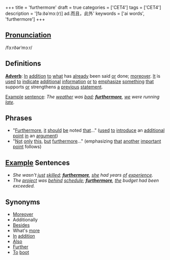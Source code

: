 +++
title = 'furthermore'
draft = true
categories = ['CET4']
tags = ['CET4']
description = '[fəːðəˈmɔː(r)] ad.而且，此外'
keywords = ['ai words', 'furthermore']
+++

## [Pronunciation](/post/pronunciation/)
/fɜːrðərˈmɔːr/

## Definitions
**[Adverb](/post/adverb/)**: [In](/post/in/) [addition](/post/addition/) [to](/post/to/) [what](/post/what/) has [already](/post/already/) been said [or](/post/or/) done; [moreover](/post/moreover/). [It](/post/it/) is [used](/post/used/) [to](/post/to/) [indicate](/post/indicate/) [additional](/post/additional/) [information](/post/information/) [or](/post/or/) [to](/post/to/) [emphasize](/post/emphasize/) [something](/post/something/) [that](/post/that/) supports [or](/post/or/) strengthens [a](/post/a/) [previous](/post/previous/) [statement](/post/statement/).

[Example](/post/example/) [sentence](/post/sentence/): _The [weather](/post/weather/) was [bad](/post/bad/); **[furthermore](/post/furthermore/)**, [we](/post/we/) were running [late](/post/late/)._

## Phrases
- "[Furthermore](/post/furthermore/), [it](/post/it/) [should](/post/should/) [be](/post/be/) noted [that](/post/that/)..." ([used](/post/used/) [to](/post/to/) [introduce](/post/introduce/) an [additional](/post/additional/) [point](/post/point/) [in](/post/in/) an [argument](/post/argument/))
- "[Not](/post/not/) [only](/post/only/) [this](/post/this/), [but](/post/but/) [furthermore](/post/furthermore/)..." (emphasizing [that](/post/that/) [another](/post/another/) [important](/post/important/) [point](/post/point/) follows)

## [Example](/post/example/) Sentences
- _She wasn't [just](/post/just/) [skilled](/post/skilled/); **[furthermore](/post/furthermore/)**, [she](/post/she/) had years [of](/post/of/) [experience](/post/experience/)._
- _The [project](/post/project/) was [behind](/post/behind/) [schedule](/post/schedule/); **[furthermore](/post/furthermore/)**, [the](/post/the/) budget had been exceeded._

## Synonyms
- [Moreover](/post/moreover/)
- Additionally
- [Besides](/post/besides/)
- What's [more](/post/more/)
- [In](/post/in/) [addition](/post/addition/)
- [Also](/post/also/)
- [Further](/post/further/)
- [To](/post/to/) [boot](/post/boot/)
